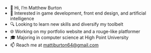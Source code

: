 - 👋 Hi, I’m Matthew Burton
- 👀 Interested in game development, front end design, and artificial intelligence
- 🔍 Looking to learn new skills and diversify my toolbelt
- 🌐 Working on my portfolio website and a rouge-like platformer
- 🎓 Majoring in computer science at High Point University
- 📫 Reach me at mattjburton64@gmail.com

<!---
mattBurton64/mattBurton64 is a ✨ special ✨ repository because its `README.md` (this file) appears on your GitHub profile.
You can click the Preview link to take a look at your changes.
--->
